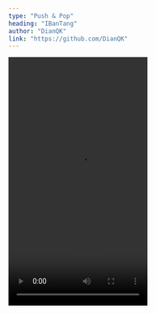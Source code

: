 ```yaml
---
type: "Push & Pop"
heading: "IBanTang"
author: "DianQK"
link: "https://github.com/DianQK"
---
```


<!-- <a href="https://www.bizreach.jp/" target="_blank">BizReach</a> is Japan's top job site exclusive to business executives. I worked on front-end design and coding. My most recent project was <a href="https://woman.bizreach.jp/" target="_blank">Bizreach Woman</a>, a job site specifically for female business executives in Japan. -->

<video id="video" width="275" height="490" controls="" preload="assets/videos/push/IBanTang.mp4" loop>
 <source src="assets/videos/push/IBanTang.mp4" type="video/mp4">
 </video>
